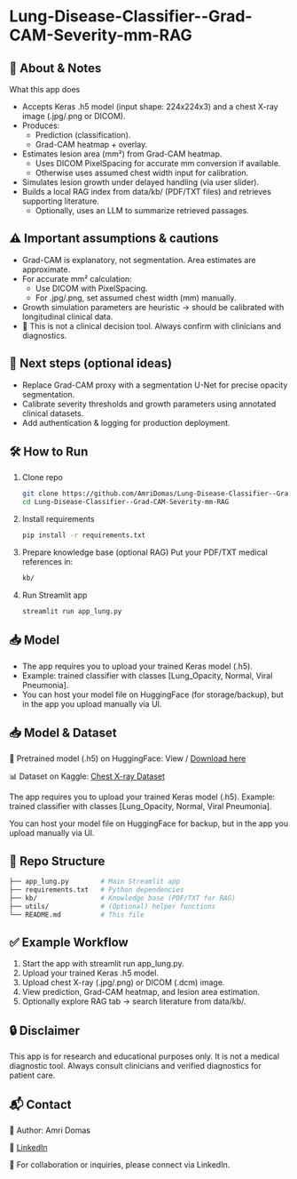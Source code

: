 # Lung-Disease-Classifier--Grad-CAM-Severity-mm-RAG

## 📌 About & Notes

What this app does
 - Accepts Keras .h5 model (input shape: 224x224x3) and a chest X-ray image (.jpg/.png or DICOM).
 - Produces:
     - Prediction (classification).
     - Grad-CAM heatmap + overlay.
 - Estimates lesion area (mm²) from Grad-CAM heatmap.
     - Uses DICOM PixelSpacing for accurate mm conversion if available.
     - Otherwise uses assumed chest width input for calibration.
 - Simulates lesion growth under delayed handling (via user slider).
 - Builds a local RAG index from data/kb/ (PDF/TXT files) and retrieves supporting literature.
     - Optionally, uses an LLM to summarize retrieved passages.

## ⚠️ Important assumptions & cautions

   - Grad-CAM is explanatory, not segmentation. Area estimates are approximate.
   - For accurate mm² calculation:
      - Use DICOM with PixelSpacing.
      - For .jpg/.png, set assumed chest width (mm) manually.
   - Growth simulation parameters are heuristic → should be calibrated with longitudinal clinical data.
   - 🚨 This is not a clinical decision tool. Always confirm with clinicians and diagnostics.

## 🚀 Next steps (optional ideas)

   - Replace Grad-CAM proxy with a segmentation U-Net for precise opacity segmentation.
   - Calibrate severity thresholds and growth parameters using annotated clinical datasets.
   - Add authentication & logging for production deployment.

## 🛠️ How to Run
  1. Clone repo
     ```bash
     git clone https://github.com/AmriDomas/Lung-Disease-Classifier--Grad-CAM-Severity-mm-RAG.git
     cd Lung-Disease-Classifier--Grad-CAM-Severity-mm-RAG
     ```

  2. Install requirements
     ```bash
     pip install -r requirements.txt
     ```

 3.  Prepare knowledge base (optional RAG)
     Put your PDF/TXT medical references in:
     ```bash
     kb/
     ```

4. Run Streamlit app
   ```bash
   streamlit run app_lung.py
   ```

## 📥 Model

   - The app requires you to upload your trained Keras model (.h5).
   - Example: trained classifier with classes [Lung_Opacity, Normal, Viral Pneumonia].
   - You can host your model file on HuggingFace (for storage/backup), but in the app you upload manually via UI.

## 📥 Model & Dataset

🔗 Pretrained model (.h5) on HuggingFace: View / [Download here](https://huggingface.co/11amri/lung_classification/blob/main/lung_model.h5)

📊 Dataset on Kaggle: [Chest X-ray Dataset](https://www.kaggle.com/datasets/fatemehmehrparvar/lung-disease)

The app requires you to upload your trained Keras model (.h5).
Example: trained classifier with classes [Lung_Opacity, Normal, Viral Pneumonia].

You can host your model file on HuggingFace for backup, but in the app you upload manually via UI.

## 📂 Repo Structure

   ```bash
  ├── app_lung.py        # Main Streamlit app
  ├── requirements.txt   # Python dependencies
  ├── kb/                # Knowledge base (PDF/TXT for RAG)
  ├── utils/             # (Optional) helper functions
  └── README.md          # This file
  ```

## ✅ Example Workflow

  1. Start the app with streamlit run app_lung.py.
  2. Upload your trained Keras .h5 model.
  3. Upload chest X-ray (.jpg/.png) or DICOM (.dcm) image.
  4. View prediction, Grad-CAM heatmap, and lesion area estimation.
  5. Optionally explore RAG tab → search literature from data/kb/.

## 🔒 Disclaimer

This app is for research and educational purposes only.
It is not a medical diagnostic tool. Always consult clinicians and verified diagnostics for patient care.

## 📬 Contact

👤 Author: Amri Domas

🔗 [LinkedIn](http://linkedin.com/in/muh-amri-sidiq)

📧 For collaboration or inquiries, please connect via LinkedIn.

